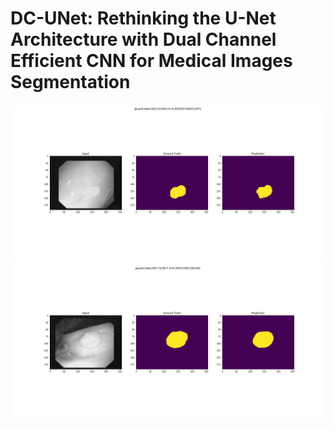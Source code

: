 # DC-UNet: Rethinking the U-Net Architecture with Dual Channel Efficient CNN for Medical Images Segmentation
![Image text](https://github.com/AngeLouCN/DC-UNet/blob/main/results/0.png)
![Image text](https://github.com/AngeLouCN/DC-UNet/blob/main/results/1.png)

